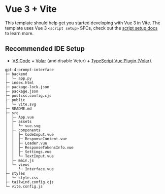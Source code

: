 # Vue 3 + Vite

This template should help get you started developing with Vue 3 in Vite. The template uses Vue 3 `<script setup>` SFCs, check out the [script setup docs](https://v3.vuejs.org/api/sfc-script-setup.html#sfc-script-setup) to learn more.

## Recommended IDE Setup

- [VS Code](https://code.visualstudio.com/) + [Volar](https://marketplace.visualstudio.com/items?itemName=Vue.volar) (and disable Vetur) + [TypeScript Vue Plugin (Volar)](https://marketplace.visualstudio.com/items?itemName=Vue.vscode-typescript-vue-plugin).

```
gpt-4-prompt-interface
├─ backend
│  └─ app.py
├─ index.html
├─ package-lock.json
├─ package.json
├─ postcss.config.cjs
├─ public
│  └─ vite.svg
├─ README.md
├─ src
│  ├─ App.vue
│  ├─ assets
│  │  └─ vue.svg
│  ├─ components
│  │  ├─ CodeInput.vue
│  │  ├─ ResponseContent.vue
│  │  ├─ Loader.vue
│  │  ├─ ResponseTokensInfo.vue
│  │  ├─ Settings.vue
│  │  └─ TextInput.vue
│  ├─ main.js
│  └─ views
│     └─ Interface.vue
├─ styles
│  └─ style.css
├─ tailwind.config.cjs
└─ vite.config.js

```

